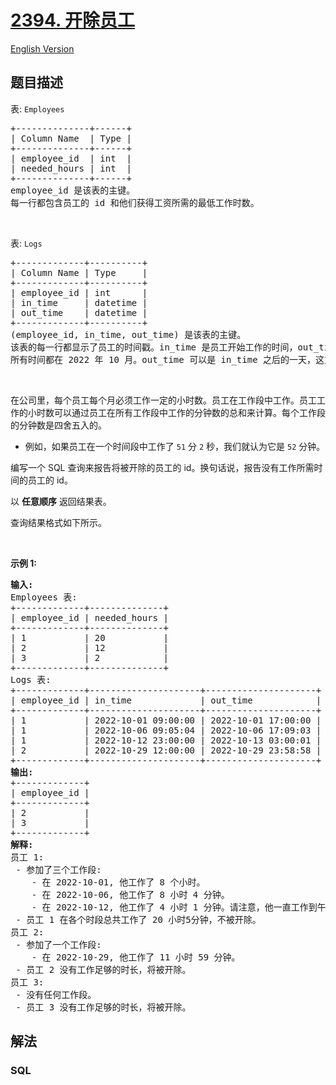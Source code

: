# [2394. 开除员工](https://leetcode.cn/problems/employees-with-deductions)

[English Version](/solution/2300-2399/2394.Employees%20With%20Deductions/README_EN.md)

## 题目描述

<p>表: <code>Employees</code></p>

<pre>
+--------------+------+
| Column Name  | Type |
+--------------+------+
| employee_id  | int  |
| needed_hours | int  |
+--------------+------+
employee_id 是该表的主键。
每一行都包含员工的 id 和他们获得工资所需的最低工作时数。
</pre>

<p>&nbsp;</p>

<p>表: <code>Logs</code></p>

<pre>
+-------------+----------+
| Column Name | Type     |
+-------------+----------+
| employee_id | int      |
| in_time     | datetime |
| out_time    | datetime |
+-------------+----------+
(employee_id, in_time, out_time) 是该表的主键。
该表的每一行都显示了员工的时间戳。in_time 是员工开始工作的时间，out_time 是员工结束工作的时间。
所有时间都在 2022 年 10 月。out_time 可以是 in_time 之后的一天，这意味着该员工在午夜之后工作。
</pre>

<p>&nbsp;</p>

<p>在公司里，每个员工每个月必须工作一定的小时数。员工在工作段中工作。员工工作的小时数可以通过员工在所有工作段中工作的分钟数的总和来计算。每个工作段的分钟数是四舍五入的。</p>

<ul>
	<li>例如，如果员工在一个时间段中工作了 <code>51</code> 分 <code>2</code> 秒，我们就认为它是 <code>52</code> 分钟。</li>
</ul>

<p>编写一个 SQL 查询来报告将被开除的员工的 id。换句话说，报告没有工作所需时间的员工的 id。</p>

<p data-group="1-1">以 <strong>任意顺序</strong> 返回结果表。</p>

<p>查询结果格式如下所示。</p>

<p>&nbsp;</p>

<p><strong class="example">示例 1:</strong></p>

<pre>
<strong>输入:</strong> 
Employees 表:
+-------------+--------------+
| employee_id | needed_hours |
+-------------+--------------+
| 1           | 20           |
| 2           | 12           |
| 3           | 2            |
+-------------+--------------+
Logs 表:
+-------------+---------------------+---------------------+
| employee_id | in_time             | out_time            |
+-------------+---------------------+---------------------+
| 1           | 2022-10-01 09:00:00 | 2022-10-01 17:00:00 |
| 1           | 2022-10-06 09:05:04 | 2022-10-06 17:09:03 |
| 1           | 2022-10-12 23:00:00 | 2022-10-13 03:00:01 |
| 2           | 2022-10-29 12:00:00 | 2022-10-29 23:58:58 |
+-------------+---------------------+---------------------+
<strong>输出:</strong> 
+-------------+
| employee_id |
+-------------+
| 2           |
| 3           |
+-------------+
<strong>解释:</strong> 
员工 1:
 - 参加了三个工作段:
    - 在 2022-10-01, 他工作了 8 个小时。
    - 在 2022-10-06, 他工作了 8 小时 4 分钟。
    - 在 2022-10-12, 他工作了 4 小时 1 分钟。请注意，他一直工作到午夜。
 - 员工 1 在各个时段总共工作了 20 小时5分钟，不被开除。
员工 2:
 - 参加了一个工作段:
    - 在 2022-10-29, 他工作了 11 小时 59 分钟。
 - 员工 2 没有工作足够的时长，将被开除。
员工 3:
 - 没有任何工作段。
 - 员工 3 没有工作足够的时长，将被开除。
</pre>

## 解法

### **SQL**

```sql

```
